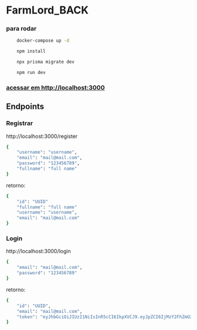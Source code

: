 # FarmLord_BACK

### para rodar

```sh
    docker-compose up -d
```

```sh
    npm install 
```

```sh
    npx prisma migrate dev
```

```sh
    npm run dev
```

### [acessar em  http://localhost:3000 ](http://localhost:3000)


## Endpoints

### Registrar

http://localhost:3000/register

```bash
{ 
	"username": "username",
	"email": "mail@mail.com",
	"password": "123456789",
	"fullname": "full name"
}

```
retorno:
```bash
{ 
    "id": "UUID"
	"fullname": "full name"
	"username": "username",
	"email": "mail@mail.com"
}

```


### Login

http://localhost:3000/login

```bash
{
	"email": "mail@mail.com",
	"password": "123456789"
}
```
retorno:
```bash
{
	"id": "UUID",
	"email": "mail@mail.com",
	"token": "eyJhbGciOiJIUzI1NiIsInR5cCI6IkpXVCJ9.eyJpZCI6IjMzY2FhZmU2LTI1NTItNDk0NS04MGFkLWZmYTAyM2QxMjA3OCIsImVtYWlsIjoiZGFubmllbEBtYWlsLmNvbSIsImlhdCI6MTcxOTI1NzQ3MiwiZXhwIjoxNzE5MjY4MjcyfQ.llMIRsUzEjsIiX3Iv_lwtT6fvSb_3ddupdxAEned58Q"
}

```

